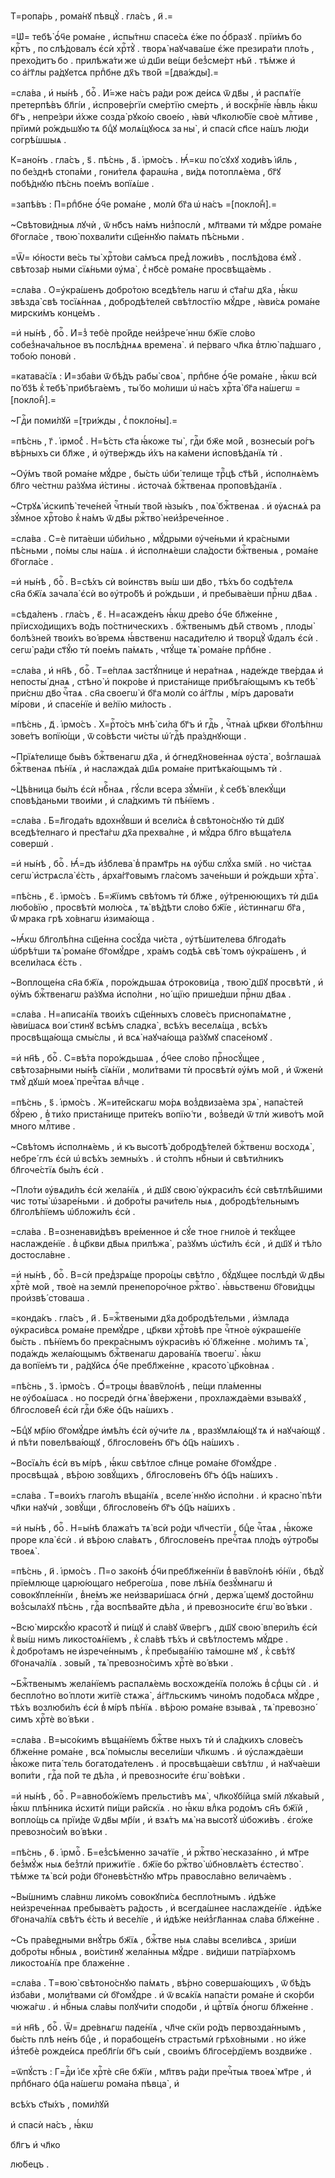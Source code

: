 Т=ропа́рь , рома́нꙋ пѣвцꙋ̀ . гла́съ , и҃ .=

=Ѡ҆= тебѣ̀ ѻ҆́ч҃е рома́не , и҆спы́тнѡ спасе́сѧ є҆́же по ѻ҆́бразꙋ . прїи́мъ бо крⷭ҇тъ , по слѣ́довалъ є҆сѝ хрⷭ҇тꙋ̀ . творѧ̀ наꙋчава́ше є҆́же презира́ти пло́ть , прехо́дитъ бо . прилѣжа́ти же ѡ҆ дш҃и ве́щи без̾сме́рт нѣй . тѣ́мже и҆ со а҆́гг҃лы ра́дꙋетсѧ прпⷣбне дх҃ъ тво́й =[два́жды].=

=сла́ва , и҆ ны́нѣ , боⷢ҇ . И҆́=же на́съ ра́ди рож де́исѧ ѿ дв҃ы , и҆ распѧ́тїе претерпѣ́въ бл҃гі́и , и҆спрове́ргїи сме́ртїю сме́рть , и҆ воскрⷭ҇нїе ꙗ҆́вль ꙗ҆́кѡ бг҃ъ , непре́зри и҆́хже созда̀ рꙋко́ю свое́ю , ꙗ҆вѝ чл҃колю́бїе своѐ млⷭ҇тиве , прїимѝ ро́ждьшꙋю тѧ бцⷣꙋ молѧ́щꙋюсѧ за ны̀ , и҆ спасѝ сп҃се на́шъ лю́ди согрѣ́шшыѧ .

К=ано́нъ . гла́съ , ѕ҃ . пѣ́снь , а҃ . і҆рмо́съ . Ꙗ҆́=кѡ по́ сꙋхꙋ ходи́въ і҆и҃ль , по бе́зднѣ стопа́ми , гони́телѧ фараѡ́на , ви́дѧ потоплѧ́ема , бг҃ꙋ побѣ́днꙋю пѣ́снь пое́мъ вопїѧ́ше .

=запѣ́въ : П=рпⷣбне ѻ҆́ч҃е рома́не , молѝ бг҃а ѡ҆ на́съ =[покло́н̾].=

~Свѣтови́дныѧ лꙋчѝ , ѿ нб҃съ на́мъ низ̾послѝ , мл҃твами тѝ мꙋ́дре рома́не бг҃огла́се , твою̀ похвали́ти сщ҃е́ннꙋю па́мѧть пѣ́сньми .

=Ѿ= ю҆́ности ве́сь ты̀ хрⷭ҇то́ви са́мъсѧ пред̾ ложи́въ , послѣ́дова є҆мꙋ̀ . свѣтоза́р ными сїѧ́ньми ᲂу҆ма̀ , с̾ нб҃сѐ рома́не просвѣща́емь .

=сла́ва . О=у҆кра́шенъ добро́тою вседѣ́тель нагѡ и҆ ст҃а́гѡ дх҃а , ꙗ҆́кѡ звѣзда̀ свѣ тосїѧ́ннаѧ , добродѣ́телей свѣ́тлостїю мꙋ́дре , ꙗ҆ви́сѧ рома́не мирски́мъ конце́мъ .

=и҆ ны́нѣ , боⷢ҇ . И҆=з̾ тебѐ про́йде неи҆з̾рече́ ннѡ бж҃їе сло́во собез̾нача́льное въ послѣ́днѧѧ времена̀ . и҆ пе́рваго чл҃ка в̾тлю̀ па́дшаго , тобо́ю поновѝ .

=катава́сїѧ : И҆=зба́ви ѿ бѣ́дъ рабы̀ своѧ̀ , прпⷣбне ѻ҆́ч҃е рома́не , ꙗ҆́кѡ всѝ по́ бз҃ѣ к̾ тебѣ̀ прибѣга́емъ , ты́ бо мо́лиши ѡ҆ на́съ хрⷭ҇та̀ бг҃а на́шегѡ =[покло́н̾].=

~Гдⷭ҇и поми́лꙋй =[три́жды , с̾ покло́ны].=

=пѣ́снь , г҃ . і҆рмо́с̾ . Н=ѣ́сть ст҃а ꙗ҆́коже ты̀ , гдⷭ҇и бж҃е мо́й , вознесы́и ро́гъ вѣ́рныхъ си бл҃же , и҆ ᲂу҆тве́рждь и҆́хъ на ка́мени и҆сповѣ́данїѧ тѝ .

~Оу҆́мъ тво́й рома́не мꙋ́дре , бы́сть ѡ҆би́ телище трⷪ҇цѣ ст҃ѣ́й , и҆сполнѧ́емъ бл҃го че́стнѡ ра́зꙋма и҆́стины . и҆сточа́ѧ бжⷭ҇твенаѧ проповѣ́данїѧ .

~Стрꙋѧ̀ и҆скипѣ̀ тече́ней чⷭ҇тны́и тво́й ꙗ҆зы́къ , поѧ̀ бжⷭ҇твенаѧ . и҆ ᲂу҆ѧснѧ́ѧ ра зꙋ́мное хрⷭ҇то́во к̾ на́мъ ѿ дв҃ы ржⷭ҇тво̀ неи҆з̾рече́нное .

=сла́ва . С=ѐ пита́еши ѡ҆би́льно , мꙋ́дрыми ᲂу҆че́ньми и҆ кра́сными пѣ́сньми , по́мы слы на́шѧ . и҆ и҆сполнѧ́еши сла́дости бжⷭ҇твеныѧ , рома́не бг҃огла́се .

=и҆ ны́нѣ , боⷢ҇ . В=сѣ́хъ сѝ во́инствъ вы́ш ши дв҃о , тѣ́хъ бо содѣ́телѧ сн҃а бж҃їѧ зачала̀ є҆сѝ во ᲂу҆тро́бѣ и҆ ро́ждьши , и҆ пребыва́еши прⷭ҇нѡ дв҃аѧ .

=сѣда́ленъ . гла́съ , є҃ . Н=асажде́нъ ꙗ҆́кѡ дре́во ѻ҆́ч҃е бл҃же́нне , прїисхо́дищихъ во́дъ по́стническихъ . бжⷭ҇твенымъ дѣ́й ствомъ , плоды̀ болѣ́зней твои́хъ во́ времѧ ꙗ҆́вственѡ насади́телю и҆ творцꙋ̀ ѿ́далъ є҆сѝ . сегѡ̀ ра́ди ст҃ꙋ́ю тѝ пое́мъ па́мѧть , чтꙋ́ще тѧ̀ рома́не прпⷣбне .

=сла́ва , и҆ нн҃ѣ , боⷢ҇ . Т=е́плаѧ застꙋ́пнице и҆ нера́тнаѧ , наде́жде тве́рдаѧ и҆ непосты́ днаѧ , стѣно̀ и҆ покро́ве и҆ приста́нище прибѣга́ющымъ къ тебѣ̀ при́снѡ дв҃о чⷭ҇таѧ . сн҃а своегѡ̀ и҆ бг҃а молѝ со а҆́гг҃лы , мі́ръ дарова́ти мі́рови , и҆ спасе́нїе и҆ ве́лїю ми́лость .

=пѣ́снь , д҃ . і҆рмо́съ . Х=рⷭ҇то́съ мнѣ̀ си́ла бг҃ъ и҆ гдⷭ҇ь , чⷭ҇тна́ѧ цр҃кви бг҃олѣ́пнѡ зове́тъ вопїю́щи , ѿ со́вѣсти чи́сты ѡ҆́ гдⷭ҇ѣ пра́зднꙋющи .

~Прїѧ́телище бы́въ бжⷭ҇твенагѡ дх҃а , и҆ ѻ҆гнедх҃нове́ннаѧ ᲂу҆ста̀ , воз̾глаша́ѧ бжⷭ҇твенаѧ пѣ́нїѧ , и҆ наслажда́ѧ дш҃ѧ рома́не притѣка́ющымъ тѝ .

~Цѣ́вница бы́лъ є҆сѝ нбⷭ҇наѧ , гꙋ́сли всера зꙋ́мнїи , к̾ себѣ̀ влекꙋ́щи сповѣ́даньми твои́ми , и҆ сла́дкимъ тѝ пѣ́нїемъ .

=сла́ва . Б=л҃года́ть вдохнꙋ́вши и҆ всели́сѧ в̾ свѣтоно́снꙋю тѝ дш҃ꙋ вседѣ́телнаго и҆ прест҃а́гѡ дх҃а прехва́лне , и҆ мꙋ́дра бл҃го вѣща́телѧ совершѝ .

=и҆ ны́нѣ , боⷢ҇ . Ꙗ҆́=дъ и҆з̾блева̀ в̾ прамт҃рь нѧ ᲂу҆́бѡ слꙋ́ха ѕмі́й . но чи́стаѧ сегѡ̀ и҆стрѧсла̀ є҆́сть , а҆рха́гг҃овымъ гла́сомъ заче́ньши и҆ ро́ждьши хрⷭ҇та̀ .

=пѣ́снь , є҃ . і҆рмо́съ . Б=ж҃їимъ свѣ́томъ тѝ бл҃же , ᲂу҆́тренюющихъ тѝ дш҃ѧ любо́вїю , просвѣтѝ молю́сѧ , тѧ̀ вѣ́дѣти сло́во бж҃їе , и҆́стиннагѡ бг҃а , ѿ́ мрака грѣ хо́внагѡ и҆зима́юща .

~Ꙗ҆́кѡ бл҃голѣ́пна сщ҃е́нна сосꙋ́да чи́ста , ᲂу҆тѣ́шителева бл҃года́ть ѡ҆брѣ́тши тѧ̀ рома́не бг҃омꙋ́дре , хра́мъ содѣ́ѧ свѣ́ томъ ᲂу҆кра́шенъ , и҆ всели́ласѧ є҆́сть .

~Воплоще́на сн҃а бж҃їѧ , поро́ждьшаѧ ѻ҆трокови́ца , твою̀ дш҃ꙋ просвѣтѝ , и҆ ᲂу҆́мъ бжⷭ҇твенагѡ ра́зꙋма и҆спо́лни , но́ щїю прише́дши прⷭ҇нѡ дв҃аѧ .

=сла́ва . Н=аписа́нїѧ твои́хъ сщ҃е́нныхъ слове́съ приснопа́мѧтне , ꙗ҆ви́шасѧ вои́ стинꙋ всѣ́мъ сладка̀ , всѣ́хъ веселѧ́ща , всѣ́хъ просвѣща́юща смы́слы , и҆ всѧ̀ наꙋча́юща ра́зꙋмꙋ спасе́номꙋ .

=и҆ нн҃ѣ , боⷢ҇ . С=вѣ́та поро́ждьшаѧ , ѻ҆́ч҃ее сло́во прⷭ҇носꙋ́щее , свѣтоза́рными ны́нѣ сїѧ́нїи , моли́твами тѝ просвѣтѝ ᲂу҆́мъ мо́й , и҆ ѿженѝ тмꙋ̀ дꙋшѝ моеѧ̀ пречⷭ҇таѧ влⷣчце .

=пѣ́снь , ѕ҃ . і҆рмо́съ . Ж=ите́йскагѡ мо́рѧ воз̾двиза́ема зрѧ̀ , напа́стей бꙋ́рею , в̾ ти́хо приста́нище прите́къ вопїю́ ти , воз̾ведѝ ѿ тлѝ живо́тъ мо́й много млⷭ҇тиве .

~Свѣ́томъ и҆сполнѧ́емь , и҆ къ высотѣ̀ добродѣ́телей бжⷭ҇твенѡ восходѧ̀ , небре́ глъ є҆сѝ ѡ҆ всѣ́хъ земны́хъ . и҆ сто́лпъ нбⷭ҇ныи и҆ свѣти́лникъ бл҃гоче́стїѧ бы́лъ є҆сѝ .

~Пло́ти ᲂу҆вѧди́лъ є҆сѝ жела́нїѧ , и҆ дш҃ꙋ свою̀ ᲂу҆краси́лъ є҆сѝ свѣтлѣ́йшими чис тоты̀ ѡ҆заре́ньми . и҆ добро́ты рачи́тель ныѧ , добродѣ́тельнымъ бл҃голѣ́пїемъ ѡ҆бложи́лъ є҆сѝ .

=сла́ва . В=озненави́дѣвъ вре́менное и҆ сꙋ́е тное гнило́е и҆ текꙋ́щее наслажде́нїе . в̾ цр҃кви дв҃ыѧ прилѣжа̀ , ра́зꙋмъ ѡ҆ст҃и́лъ є҆сѝ , и҆ дш҃ꙋ и҆ тѣ́ло достосла́вне .

=и҆ ны́нѣ , боⷢ҇ . В=сѝ пред̾зрѧ́ще проро́цы свѣ́тло , бꙋ́дꙋщее послѣдѝ ѿ дв҃ы хрⷭ҇тѐ мо́й , твоѐ на землѝ пренепоро́чное ржⷭ҇тво̀ . ꙗ҆́вьственѡ бг҃ови́дцы прои҆звѣ́ стоваша .

=конда́къ . гла́съ , и҃ . Б=жⷭ҇твеными дх҃а добродѣ́тельми , и҆́змлада ᲂу҆краси́всѧ рома́не премꙋ́дре , цр҃кви хрⷭ҇то́вѣ пре чⷭ҇тно́е ᲂу҆краше́нїе бы́сть . пѣ́нїемъ бо прекра́снымъ ᲂу҆краси́въ ю҆̀ бл҃же́нне . мо́лимъ тѧ̀ , пода́ждь жела́ющымъ бжⷭ҇твенагѡ дарова́нїѧ твоегѡ̀ . ꙗ҆́кѡ да вопїе́мъ ти , ра́дꙋйсѧ ѻ҆́ч҃е пребл҃же́нне , красото̀ цр҃ко́внаѧ .

=пѣ́снь , з҃ . і҆рмо́съ . Ѻ҆́=троцы в̾вавѷло́нѣ , пе́щи пла́менны не ᲂу҆боѧ́шасѧ . но посредѝ ѻ҆гнѧ̀ в̾ве́ржени , прохлажда́еми взыва́хꙋ , бл҃гослове́н̾ є҆сѝ гдⷭ҇и бж҃е ѻ҆ц҃ъ на́шихъ .

~Бцⷣꙋ мр҃і́ю бг҃омꙋ́дре и҆мѣ́лъ є҆сѝ ᲂу҆чи́те лѧ , вразꙋмлѧ́ющꙋ тѧ и҆ наꙋча́ющꙋ . и҆ пѣ́ти повелѣва́ющꙋ , бл҃гослове́нъ бг҃ъ ѻ҆ц҃ъ на́шихъ .

~Восїѧ́лъ є҆сѝ въ мі́рѣ , ꙗ҆́кѡ свѣ́тлое сл҃нце рома́не бг҃омꙋ́дре . просвѣща́ѧ , вѣ́рою зовꙋ́щихъ , бл҃гослове́нъ бг҃ъ ѻ҆ц҃ъ на́шихъ .

=сла́ва . Т=вои́хъ глаго́лъ вѣща́нїѧ , вселе́ ннꙋю и҆спо́лни . и҆ красно̀ пѣ́ти чл҃ки наꙋчѝ , зовꙋ́щи , бл҃гослове́нъ бг҃ъ ѻ҆ц҃ъ на́шихъ .

=и҆ ны́нѣ , боⷢ҇ . Н=ы́нѣ блажа́тъ тѧ̀ всѝ ро́ди чл҃честїи , бцⷣе чⷭ҇таѧ , ꙗ҆́коже проре кла̀ є҆сѝ . и҆ вѣ́рою сла́вѧтъ , бл҃гослове́нъ пречⷭ҇таѧ пло́дъ ᲂу҆тро́бы твоеѧ̀ .

=пѣ́снь , и҃ . і҆рмо́съ . П=о зако́нѣ ѻ҆́ч҃и пребл҃же́ннїи в̾ вавѷло́нѣ ю҆́нїи , бѣдꙋ̀ прїе́млюще царю́ющаго небрего́ша , пове лѣ́нїѧ безꙋ́мнагѡ и҆ совокꙋпле́ннїи , в̾не́мъ же неи҆звари́шасѧ ѻ҆гнѝ , держа́ щемꙋ досто́йнѡ воз̾сыла́хꙋ пѣ́снь , гдⷭ҇а воспѣва́йте дѣ́ла , и҆ превозноси́те є҆гѡ̀ во́ вѣки .

~Всю̀ мирскꙋ́ю красотꙋ̀ и҆ пи́щꙋ и҆ сла́вꙋ ѿве́ргъ , дш҃ꙋ свою̀ впери́лъ є҆сѝ к̾ вы́ш нимъ ликостоѧ́нїемъ , к̾ сла́вѣ тѣ́хъ и҆ свѣ́тлостемъ мꙋ́дре . к̾ добро́тамъ не и҆зрече́ннымъ , к̾ пребыва́нїю та́мошне мꙋ , к̾ свѣ́тꙋ бг҃онача́лїѧ . зовы́й , тѧ̀ превозно́симъ хрⷭ҇тѐ во́ вѣки .

~Бжⷭ҇твенымъ жела́нїемъ распалѧ́емь восхожде́нїѧ поло́жь в̾ срⷣцы сѝ . и҆ беспло́тно во́ плоти житїѐ стѧжа̀ , а҆́гг҃льскимъ чино́мъ подо́бѧсѧ мꙋ́дре , тѣ́хъ возлюби́лъ є҆сѝ в̾ мі́рѣ пѣ́нїѧ . вѣ́рою рома́не взыва́ѧ , тѧ̀ превозно́ симъ хрⷭ҇тѐ во́ вѣки .

=сла́ва . В=ысо́кимъ вѣща́нїемъ бжⷭ҇тве ныхъ тѝ и҆ сла́дкихъ слове́съ бл҃же́нне рома́не , всѧ̀ по́мыслы весели́ши чл҃кѡмъ . и҆ ᲂу҆слажда́еши ꙗ҆́коже пита́ тель богатода́теленъ . и҆ просвѣща́еши свѣ́тлѡ , и҆ наꙋча́еши вопи́ти , гдⷭ҇а по́й те дѣ́ла , и҆ превозноси́те є҆гѡ̀ во́вѣки .

=и҆ ны́нѣ , боⷢ҇ . Р=авнобо́жїемъ прельсти́въ мѧ̀ , чл҃коꙋбі́йца ѕмі́й лꙋка́вый , ꙗ҆́кѡ плѣ́нника и҆схитѝ пи́щи ра́йскїѧ . но ꙗ҆́кѡ влⷣка родо́мъ сн҃ъ бж҃їй , вопло́щь сѧ прїи́де ѿ дв҃ы мр҃і́и , и҆ взѧ́тъ мѧ̀ на высотꙋ̀ ѡ҆божи́въ . є҆го́же превозно́сим̾ во́ вѣки .

=пѣ́снь , ѳ҃ . і҆рмоⷭ҇ . Б=ез̾сѣ́менно зача́тїе , и҆ ржⷭ҇тво̀ несказа́нно , и҆ мт҃ре без̾мꙋ́ж ныѧ без̾тлѝ прижи́тїе . бж҃їе бо ржⷭ҇тво̀ ѡ҆бновлѧ́етъ є҆стество̀ . тѣ́мже тѧ̀ всѝ ро́ди бг҃оневѣ́стнꙋю мт҃рь правосла́вно велича́емъ .

~Вы́шнимъ сла́внѡ лико́мъ совокꙋпи́сѧ беспло́тнымъ . и҆дѣ́же неи҆зрече́ннаѧ пребыва́етъ ра́дость , и҆ всегда́шнее наслажде́нїе . и҆дѣ́же бг҃онача́лїѧ свѣ́тъ є҆́сть и҆ весе́лїе , и҆ и҆дѣ́же неи҆з̾гл҃аннаѧ сла́ва бл҃же́нне .

~Съ пра́ведными внꙋ́трь бж҃їѧ , бжⷭ҇тве ныѧ сла́вы всели́всѧ , зри́ши добро́ты нбⷭ҇ныѧ , вои́стинꙋ жела́нныѧ мꙋ́дре . ви́диши патрїа́рхомъ ликостоѧ́нїѧ пре блаже́нне .

=сла́ва . Т=вою̀ свѣтоно́снꙋю па́мѧть , вѣ́рно соверша́ющихъ , ѿ бѣ́дъ и҆зба́ви , моли́твами сѝ бг҃омꙋ́дре . и҆ ѿ всѧ́кїѧ напа́сти рома́не и҆ ско́рби чюжа́гѡ . и҆ нбⷭ҇ныѧ сла́вы полꙋчи́ти сподо́би , и҆ црⷭ҇твїѧ ѻ҆́ногѡ бл҃же́нне .

=и҆ нн҃ѣ , боⷢ҇ . Ѿ= дре́внѧгѡ паде́нїѧ , чл҃че скїи ро́дъ первозда́ннымъ , бы́сть плѣ не́нъ бцⷣе , и҆ порабоще́нъ страстьмѝ грѣхо́вными . но и҆́же и҆з̾тебѐ рожде́исѧ пребл҃гі́и бг҃ъ сы́и , свои́мъ бл҃госе́рдїемъ воздви́же .

=ѿпꙋ́стъ : Г=дⷭ҇и і҆с҃е хрⷭ҇тѐ сн҃е бж҃їи , мл҃твъ ра́ди пречⷭ҇тыѧ твоеѧ̀ мт҃ре , и҆ прпⷣбнаго ѻ҆ц҃а на́шегѡ рома́на пѣвца̀ , и҆

всѣ́хъ ст҃ы́хъ , поми́лꙋй

и҆ спасѝ на́съ , ꙗ҆́кѡ

бл҃гъ и҆ чл҃ко

лю́бецъ .

